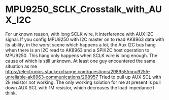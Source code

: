 # MPU9250_SCLK_Crosstalk_with_AUX_I2C
For unknown reason, with long SCLK wire, it interference with AUX I2C signal. If you config MPU9250 with I2C master on to read AK8963 data with its ability, in the worst scene which happens a lot, the Aux I2C bus hang when there is an I2C read to AK8963 and a SPI/I2C host operation to MPU9250. This hang only happens when SCLK wire is long enough. The cause of which is still unknown. At least one guy encountered the same situation as me https://electronics.stackexchange.com/questions/298955/mpu9255-unreliable-ak8963-communications/298957
Tried to pull up AUX SCL with 2k resistor not working. The only working solution for me at present is pull down AUX SCL with 1M resistor, which decreases the load impedance I think.
